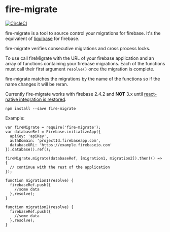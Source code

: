 # fire-migrate
[![CircleCI](https://circleci.com/gh/oriarditi/fire-migrate.svg?style=svg)](https://circleci.com/gh/oriarditi/fire-migrate)

fire-migrate is a tool to source control your migrations for firebase. It's the equivalent of [liquibase](http://www.liquibase.org/) for firebase.

fire-migrate verifies consecutive migrations and cross process locks.

To use call fireMigrate with the URL of your firebase application and an array of functions containing your firebase migrations. Each of the functions must call their first argument ```resolve()``` once the migration is complete.

fire-migrate matches the migrations by the name of the functions so if the name changes it will be reran.

Currently fire-migrate works with firebase 2.4.2 and **NOT** 3.x until [react-native integration is restored](https://groups.google.com/forum/#!topic/firebase-talk/fvpjeYEg8L8).

```npm install --save fire-migrate```

Example:
```
var fireMigrate = require('fire-migrate');
var databaseRef = Firebase.initializeApp({
  apiKey: 'apiKey',
  authDomain: 'projectId.firebaseapp.com',
  databaseURL: 'https://example.firebaseio.com'
}).database().ref();

fireMigrate.migrate(databaseRef, [migration1, migration2]).then(() => {
  // continue with the rest of the application   
});

function migration1(resolve) {
  firebaseRef.push({
    //some data
  },resolve);
}

function migration2(resolve) {
  firebaseRef.push({
    //some data
  },resolve);
}
```
